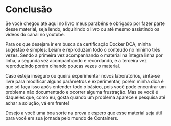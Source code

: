 # Conclusão

Se você chegou até aqui no livro meus parabéns e obrigado por fazer parte desse material, seja lendo, adquirindo o livro ou até mesmo assistindo os vídeos do canal no youtube.

Para os que desejam ir em busca da certificação Docker DCA, minha sugestão é simples: Leiam e reproduzam todo o conteúdo no mínimo três vezes. Sendo a primeira vez acompanhando o material na íntegra linha por linha, a segunda vez acompanhando e recordando, e a terceira vez reproduzindo porém olhando poucas vezes o material. 

Caso esteja inseguro ou queira experimentar novos laboratórios, sinta-se livre para modificar alguns parâmetros e experimentar, porém minha dica é que só faça isso após entender todo o básico, pois você pode encontrar um problema não documentado e ocorrer alguma frustração. Mas se você é daqueles que, como eu, gosta quando um problema aparece e pesquisa até achar a solução, vá em frente! 

Desejo a você uma boa sorte na prova e espero que esse material seja útil para você em sua jornada pelo mundo de Containers.

